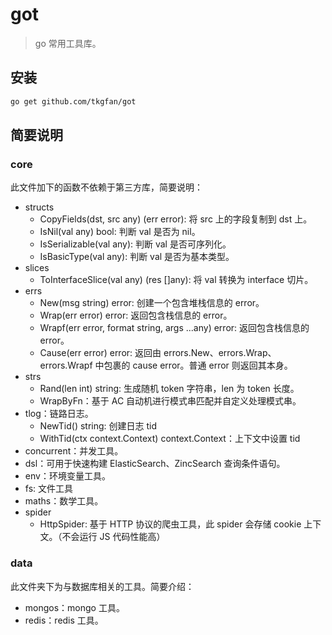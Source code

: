 # got

> go 常用工具库。

## 安装

```bash
go get github.com/tkgfan/got
```

## 简要说明

### core

此文件加下的函数不依赖于第三方库，简要说明：
- structs
  - CopyFields(dst, src any) (err error): 将 src 上的字段复制到 dst 上。
  - IsNil(val any) bool: 判断 val 是否为 nil。
  - IsSerializable(val any): 判断 val 是否可序列化。
  - IsBasicType(val any): 判断 val 是否为基本类型。
- slices
  - ToInterfaceSlice(val any) (res []any): 将 val 转换为 interface 切片。
- errs
  - New(msg string) error: 创建一个包含堆栈信息的 error。
  - Wrap(err error) error: 返回包含栈信息的 error。
  - Wrapf(err error, format string, args ...any) error: 返回包含栈信息的 error。
  - Cause(err error) error: 返回由 errors.New、errors.Wrap、errors.Wrapf 中包裹的 cause error。普通 error 则返回其本身。
- strs
  - Rand(len int) string: 生成随机 token 字符串，len 为 token 长度。
  - WrapByFn：基于 AC 自动机进行模式串匹配并自定义处理模式串。
- tlog：链路日志。
  - NewTid() string: 创建日志 tid
  - WithTid(ctx context.Context) context.Context：上下文中设置 tid
- concurrent：并发工具。
- dsl：可用于快速构建 ElasticSearch、ZincSearch 查询条件语句。
- env：环境变量工具。
- fs: 文件工具
- maths：数学工具。
- spider
  - HttpSpider: 基于 HTTP 协议的爬虫工具，此 spider 会存储 cookie 上下文。（不会运行 JS 代码性能高）

### data

此文件夹下为与数据库相关的工具。简要介绍：
- mongos：mongo 工具。
- redis：redis 工具。
